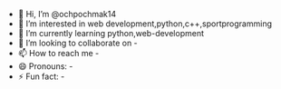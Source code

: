 - 👋 Hi, I’m @ochpochmak14
- 👀 I’m interested in web development,python,c++,sportprogramming
- 🌱 I’m currently learning python,web-development
- 💞️ I’m looking to collaborate on - 
- 📫 How to reach me -
- 😄 Pronouns: -
- ⚡ Fun fact: -

<!---
ochpochmak14/ochpochmak14 is a ✨ special ✨ repository because its `README.md` (this file) appears on your GitHub profile.
You can click the Preview link to take a look at your changes.
--->

